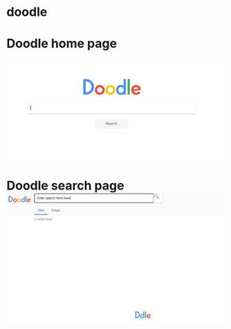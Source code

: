 # doodle
<h1>Doodle home page</h1>
<img src="doodle.PNG" alt="Home Page">
<h1>Doodle search page
<img src="doodleSearchPage.PNG" alt="Search Page">
